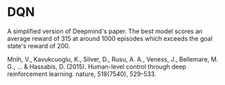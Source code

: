 # DQN

A simplified version of Deepmind's paper. The best model scores an average reward of 315 at around 1000 episodes which exceeds the goal state's reward of 200.


Mnih, V., Kavukcuoglu, K., Silver, D., Rusu, A. A., Veness, J., Bellemare, M. G., ... & Hassabis, D. (2015). Human-level control through deep reinforcement learning. nature, 518(7540), 529-533.
